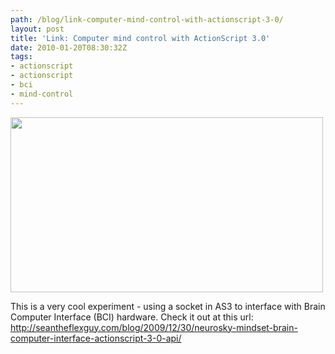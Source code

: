 ```yaml
---
path: /blog/link-computer-mind-control-with-actionscript-3-0/
layout: post
title: 'Link: Computer mind control with ActionScript 3.0'
date: 2010-01-20T08:30:32Z
tags:
- actionscript
- actionscript
- bci
- mind-control
---
```


<a href="http://seantheflexguy.com/blog/2009/12/30/neurosky-mindset-brain-computer-interface-actionscript-3-0-api/" target="_blank"><img class="alignnone size-full wp-image-1125" title="Mind control" src="http://uploads.psyked.co.uk/2010/01/mind-control.jpg" alt="" width="500" height="280" /></a>

This is a very cool experiment - using a socket in AS3 to interface with Brain Computer Interface (BCI) hardware. Check it out at this url: <a href="http://seantheflexguy.com/blog/2009/12/30/neurosky-mindset-brain-computer-interface-actionscript-3-0-api/">http://seantheflexguy.com/blog/2009/12/30/neurosky-mindset-brain-computer-interface-actionscript-3-0-api/</a>